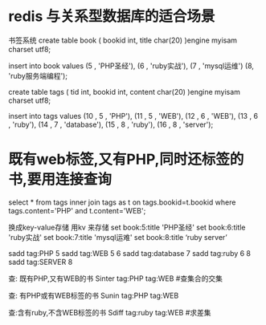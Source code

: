 # redis 与关系型数据库的适合场景

书签系统
create table book (
bookid int,
title char(20)
)engine myisam charset utf8;

insert into book values 
(5 , 'PHP圣经'),
(6 , 'ruby实战'),
(7 , 'mysql运维')
(8, 'ruby服务端编程');

create table tags (
tid int,
bookid int,
content char(20)
)engine myisam charset utf8;

insert into tags values 
(10 , 5 , 'PHP'),
(11 , 5 , 'WEB'),
(12 , 6 , 'WEB'),
(13 , 6 , 'ruby'),
(14 , 7 , 'database'),
(15 , 8 , 'ruby'),
(16 , 8 , 'server');

# 既有web标签,又有PHP,同时还标签的书,要用连接查询

select * from tags inner join tags as t on tags.bookid=t.bookid
where tags.content='PHP' and t.content='WEB';

 
换成key-value存储
用kv 来存储
set book:5:title 'PHP圣经'
set book:6:title 'ruby实战'
set book:7:title 'mysql运难'
set book:8:title ‘ruby server’

sadd tag:PHP 5
sadd tag:WEB 5 6
sadd tag:database 7
sadd tag:ruby 6 8
sadd tag:SERVER 8

查: 既有PHP,又有WEB的书
Sinter tag:PHP tag:WEB  #查集合的交集

查: 有PHP或有WEB标签的书
Sunin tag:PHP tag:WEB

查:含有ruby,不含WEB标签的书
Sdiff tag:ruby tag:WEB #求差集